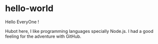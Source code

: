 # hello-world

Hello EveryOne !

Hubot here, I like programming languages specially Node.js. 
I had a good feeling for the adventure with GitHub. 

